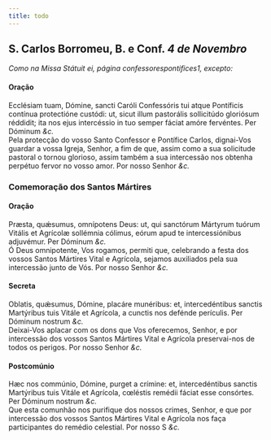 ```yaml
---
title: todo
---
```

<h2 class="text-center">S. Carlos Borromeu, B. e Conf. <em>4 de Novembro</em></h2>

<em>Como na Missa Státuit ei, página confessorespontifices1, excepto:</em>

<h4 class="text-center">Oração</h4>
<div class="container-fluid">
<div class="row">
<div class="dropcap text-justify">
Ecclésiam tuam, Dómine, sancti Caróli Confessóris tui atque Pontíficis contínua protectióne custódi: ut, sicut illum pastorális sollicitúdo gloriósum réddidit; ita nos ejus intercéssio in tuo semper fáciat amóre fervéntes. Per Dóminum <em>&c.</em>
</div>
<div class="dropcap text-justify">
Pela protecção do vosso Santo Confessor e Pontífice Carlos, dignai-Vos guardar a vossa Igreja, Senhor, a fim de que, assim como a sua solicitude pastoral o tornou glorioso, assim também a sua intercessão nos obtenha perpétuo fervor no vosso amor. Por nosso Senhor <em>&c.</em>
</div>
</div>
</div>

<h3 class="text-center">Comemoração dos Santos Mártires</h3>

<h4 class="text-center">Oração</h4>
<div class="container-fluid">
<div class="row">
<div class="dropcap text-justify">
Præsta, quǽsumus, omnípotens Deus: ut, qui sanctórum Mártyrum tuórum Vitális et Agrícolæ sollémnia cólimus, eórum apud te intercessiónibus adjuvémur. Per Dóminum <em>&c.</em>
</div>
<div class="dropcap text-justify">
Ó Deus omnipotente, Vos rogamos, permiti que, celebrando a festa dos vossos Santos Mártires Vital e Agrícola, sejamos auxiliados pela sua intercessão junto de Vós. Por nosso Senhor <em>&c.</em>
</div>
</div>
</div>

<h4 class="text-center">Secreta</h4>
<div class="container-fluid">
<div class="row">
<div class="dropcap text-justify">
Oblatis, quǽsumus, Dómine, placáre munéribus: et, intercedéntibus sanctis Martýribus tuis Vitále et Agrícola, a cunctis nos defénde perículis. Per Dóminum nostrum <em>&c.</em>
</div>
<div class="dropcap text-justify">
Deixai-Vos aplacar com os dons que Vos oferecemos, Senhor, e por intercessão dos vossos Santos Mártires Vital e Agrícola preservai-nos de todos os perigos. Por nosso Senhor <em>&c.</em>
</div>
</div>
</div>

<h4 class="text-center">Postcomúnio</h4>
<div class="container-fluid">
<div class="row">
<div class="dropcap text-justify">
Hæc nos commúnio, Dómine, purget a crímine: et, intercedéntibus sanctis Martýribus tuis Vitále et Agrícola, cœléstis remédii fáciat esse consórtes. Per Dóminum nostrum <em>&c.</em>
</div>
<div class="dropcap text-justify">
Que esta comunhão nos purifique dos nossos crimes, Senhor, e que por intercessão dos vossos Santos Mártires Vital e Agrícola nos faça participantes do remédio celestial. Por nosso S <em>&c.</em>
</div>
</div>
</div>
